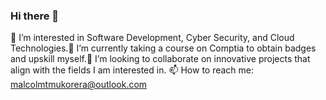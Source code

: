 ### Hi there 👋
👀 I’m interested in Software Development, Cyber Security, and Cloud Technologies.🌱 I’m currently taking a course on Comptia to obtain badges and upskill myself.👯 I’m looking to collaborate on innovative projects that align with the fields I am interested in. 📫 How to reach me: malcolmtmukorera@outlook.com
<!--
**MalcolmMukorera/MalcolmMukorera** is a ✨ _special_ ✨ repository because its `README.md` (this file) appears on your GitHub profile.

Here are some ideas to get you started:

- 🔭 I’m currently working on ...
- 🌱 I’m currently learning ...
- 👯 I’m looking to collaborate on ...
- 🤔 I’m looking for help with ...
- 💬 Ask me about ...
- 📫 How to reach me: ...
- 😄 Pronouns: ...
- ⚡ Fun fact: ...
-->
